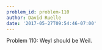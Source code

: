 ```yaml
---
problem_id: problem-110
author: David Ruelle
date: '2017-05-27T09:54:46-07:00'
---
```

Problem 110: Weyl should be Weil.

